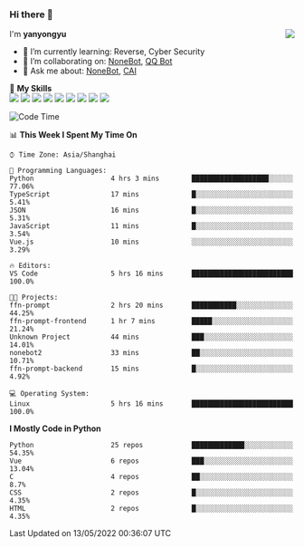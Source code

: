### Hi there 👋

<a href="#">
  <img align="right" src="https://github-readme-stats.vercel.app/api?username=yanyongyu&count_private=true&show_icons=true&bg_color=15,f2f7fd,E0EAFC" />
</a>

I'm **yanyongyu**

- 🌱 I’m currently learning: Reverse, Cyber Security
- 👯 I’m collaborating on: [NoneBot](https://github.com/nonebot), [QQ Bot](https://github.com/Mrs4s/go-cqhttp)
- 💬 Ask me about: [NoneBot](https://github.com/nonebot), [CAI](https://github.com/cscs181/CAI)

🌟 **My Skills**  
![](https://img.shields.io/badge/-Python-3e74a2?style=flat-square&logo=Python&logoColor=fff)
![](https://img.shields.io/badge/-Node.js-339933?style=flat-square&logo=Node.js&logoColor=fff)
![](https://img.shields.io/badge/-Vue-4fc08d?style=flat-square&logo=Vue.js&logoColor=fff)
![](https://img.shields.io/badge/-React-2d98ce?style=flat-square&logo=React&logoColor=fff)
![](https://img.shields.io/badge/-Docker-2496ED?style=flat-square&logo=Docker&logoColor=fff)
![](https://img.shields.io/badge/-Linux-000000?style=flat-square&logo=Linux&logoColor=fff)
![](https://img.shields.io/badge/-MySQL-4479A1?style=flat-square&logo=MySQL&logoColor=fff)
![](https://img.shields.io/badge/-Redis-DC382D?style=flat-square&logo=Redis&logoColor=fff)
![](https://img.shields.io/badge/-MongoDB-47A248?style=flat-square&logo=MongoDB&logoColor=fff)

<!--START_SECTION:waka-->
![Code Time](http://img.shields.io/badge/Code%20Time-0%20secs-blue)

📊 **This Week I Spent My Time On** 

```text
⌚︎ Time Zone: Asia/Shanghai

💬 Programming Languages: 
Python                   4 hrs 3 mins        ███████████████████░░░░░░   77.06% 
TypeScript               17 mins             █░░░░░░░░░░░░░░░░░░░░░░░░   5.41% 
JSON                     16 mins             █░░░░░░░░░░░░░░░░░░░░░░░░   5.31% 
JavaScript               11 mins             █░░░░░░░░░░░░░░░░░░░░░░░░   3.54% 
Vue.js                   10 mins             ░░░░░░░░░░░░░░░░░░░░░░░░░   3.29%

🔥 Editors: 
VS Code                  5 hrs 16 mins       █████████████████████████   100.0%

🐱‍💻 Projects: 
ffn-prompt               2 hrs 20 mins       ███████████░░░░░░░░░░░░░░   44.25% 
ffn-prompt-frontend      1 hr 7 mins         █████░░░░░░░░░░░░░░░░░░░░   21.24% 
Unknown Project          44 mins             ███░░░░░░░░░░░░░░░░░░░░░░   14.01% 
nonebot2                 33 mins             ██░░░░░░░░░░░░░░░░░░░░░░░   10.71% 
ffn-prompt-backend       15 mins             █░░░░░░░░░░░░░░░░░░░░░░░░   4.92%

💻 Operating System: 
Linux                    5 hrs 16 mins       █████████████████████████   100.0%

```

**I Mostly Code in Python** 

```text
Python                   25 repos            █████████████░░░░░░░░░░░░   54.35% 
Vue                      6 repos             ███░░░░░░░░░░░░░░░░░░░░░░   13.04% 
C                        4 repos             ██░░░░░░░░░░░░░░░░░░░░░░░   8.7% 
CSS                      2 repos             █░░░░░░░░░░░░░░░░░░░░░░░░   4.35% 
HTML                     2 repos             █░░░░░░░░░░░░░░░░░░░░░░░░   4.35%

```



 Last Updated on 13/05/2022 00:36:07 UTC
<!--END_SECTION:waka-->
